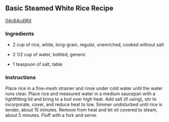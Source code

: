 ## Basic Steamed White Rice Recipe

[04c64cd9fd](http://www.chowhound.com/recipes/basic-steamed-white-rice-27496)

### Ingredients

 - 2 cup of rice, white, long-grain, regular, unenriched, cooked without salt

 - 2 1/2 cup of water, bottled, generic

 - 1 teaspoon of salt, table

### Instructions

Place rice in a fine-mesh strainer and rinse under cold water until the water runs clear. Place rice and measured water in a medium saucepan with a tightfitting lid and bring to a boil over high heat. Add salt (if using), stir to incorporate, cover, and reduce heat to low. Simmer undisturbed until rice is tender, about 15 minutes. Remove from heat and let sit covered to steam, about 5 minutes. Fluff with a fork and serve.